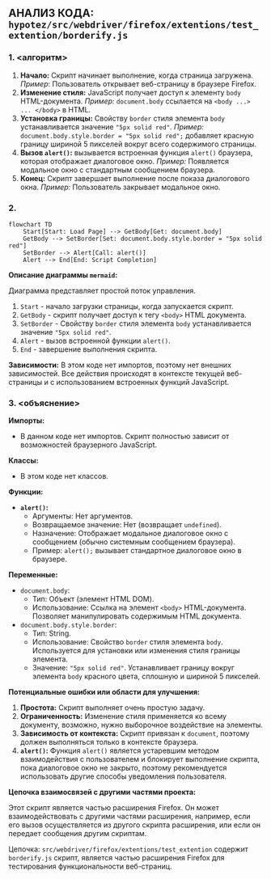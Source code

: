 ## АНАЛИЗ КОДА: `hypotez/src/webdriver/firefox/extentions/test_extention/borderify.js`

### 1. <алгоритм>

1. **Начало:** Скрипт начинает выполнение, когда страница загружена.
   *Пример*: Пользователь открывает веб-страницу в браузере Firefox.
2.  **Изменение стиля:** JavaScript получает доступ к элементу `body` HTML-документа.
    *Пример:* `document.body` ссылается на `<body ...> ... </body>` в HTML.
3. **Установка границы:** Свойству `border` стиля элемента `body` устанавливается значение `"5px solid red"`.
    *Пример:* `document.body.style.border = "5px solid red";` добавляет красную границу шириной 5 пикселей вокруг всего содержимого страницы.
4.  **Вызов `alert()`:** вызывается встроенная функция `alert()` браузера, которая отображает диалоговое окно.
    *Пример:* Появляется модальное окно с стандартным сообщением браузера.
5. **Конец:** Скрипт завершает выполнение после показа диалогового окна.
    *Пример:* Пользователь закрывает модальное окно.

### 2. <mermaid>

```mermaid
flowchart TD
    Start[Start: Load Page] --> GetBody[Get: document.body]
    GetBody --> SetBorder[Set: document.body.style.border = "5px solid red"]
    SetBorder --> Alert[Call: alert()]
    Alert --> End[End: Script Completion]

```

**Описание диаграммы `mermaid`:**

Диаграмма представляет простой поток управления.  
1. `Start` - начало загрузки страницы, когда запускается скрипт.
2. `GetBody` - скрипт получает доступ к тегу `<body>` HTML документа.
3. `SetBorder` -  Свойству `border` стиля элемента `body` устанавливается значение `"5px solid red"`.
4. `Alert` - вызов встроенной функции `alert()`.
5. `End` - завершение выполнения скрипта.

**Зависимости:**
В этом коде нет импортов, поэтому нет внешних зависимостей. Все действия происходят в контексте текущей веб-страницы и с использованием встроенных функций JavaScript.

### 3. <объяснение>

**Импорты:**

- В данном коде нет импортов. Скрипт полностью зависит от возможностей браузерного JavaScript.

**Классы:**

- В этом коде нет классов.

**Функции:**

- **`alert()`:**
    - Аргументы: Нет аргументов.
    - Возвращаемое значение: Нет (возвращает `undefined`).
    - Назначение: Отображает модальное диалоговое окно с сообщением (обычно системным сообщением браузера).
    - Пример: `alert();` вызывает стандартное диалоговое окно в браузере.

**Переменные:**

- `document.body`:
    - Тип: Объект (элемент HTML DOM).
    - Использование: Ссылка на элемент `<body>` HTML-документа. Позволяет манипулировать содержимым HTML документа.
- `document.body.style.border`:
    - Тип: String.
    - Использование: Свойство `border` стиля элемента `body`. Используется для установки или изменения стиля границы элемента.
    - Значение: `"5px solid red"`. Устанавливает границу вокруг элемента `body` красного цвета, сплошную и шириной 5 пикселей.

**Потенциальные ошибки или области для улучшения:**

1. **Простота:** Скрипт выполняет очень простую задачу.
2. **Ограниченность:** Изменение стиля применяется ко всему документу, возможно, нужно выборочное воздействие на элементы.
3. **Зависимость от контекста:** Скрипт привязан к `document`, поэтому должен выполняться только в контексте браузера.
4. **`alert()`:** Функция `alert()` является устаревшим методом взаимодействия с пользователем и блокирует выполнение скрипта, пока диалоговое окно не закрыто, поэтому рекомендуется использовать другие способы уведомления пользователя.

**Цепочка взаимосвязей с другими частями проекта:**

Этот скрипт является частью расширения Firefox.  Он может взаимодействовать с другими частями расширения, например, если его вызов осуществляется из другого скрипта расширения, или если он передает сообщения другим скриптам.

Цепочка:
`src/webdriver/firefox/extentions/test_extention`  содержит `borderify.js` скрипт,  является частью расширения Firefox для тестирования функциональности веб-страниц.
